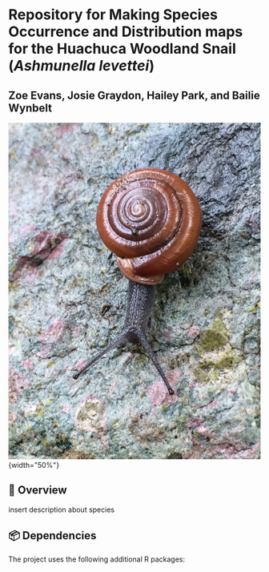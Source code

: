 # Repository for Making Species Occurrence and Distribution maps for the Huachuca Woodland Snail (*Ashmunella levettei*)

## Zoe Evans, Josie Graydon, Hailey Park, and Bailie Wynbelt

![](photos/huachuca.jpeg){width="50%"}

## 🐌 Overview
insert description about species

## 📦 Dependencies
The project uses the following additional R packages:

